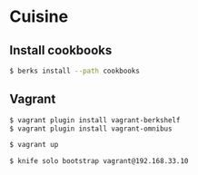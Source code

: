 # Cuisine

## Install cookbooks

```bash
$ berks install --path cookbooks
```

## Vagrant

```bash
$ vagrant plugin install vagrant-berkshelf
$ vagrant plugin install vagrant-omnibus
```

```bash
$ vagrant up
```

```bash
$ knife solo bootstrap vagrant@192.168.33.10
```